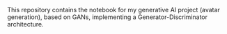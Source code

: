 This repository contains the notebook for my generative AI project (avatar generation), based on GANs, implementing a Generator-Discriminator architecture.
